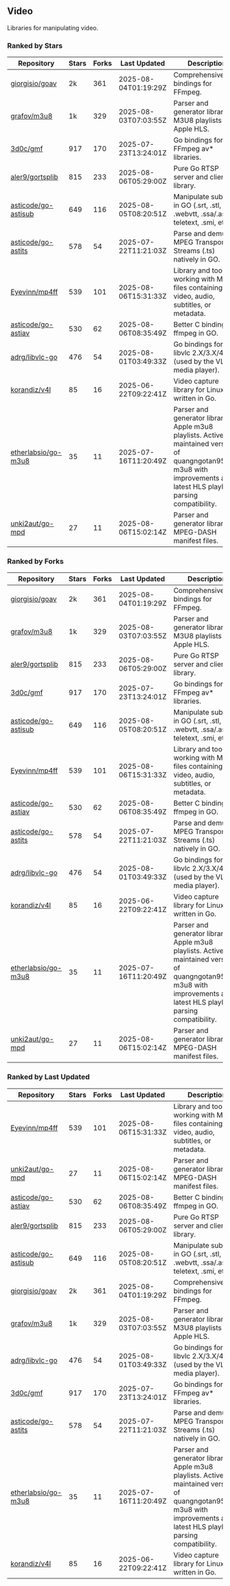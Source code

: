 ## Video

Libraries for manipulating video.

### Ranked by Stars

| Repository | Stars | Forks | Last Updated | Description | 
|------------|-------|-------|--------------|-------------|
| [giorgisio/goav](https://github.com/giorgisio/goav) | 2k | 361 | 2025-08-04T01:19:29Z |  Comprehensive Go bindings for FFmpeg. |
| [grafov/m3u8](https://github.com/grafov/m3u8) | 1k | 329 | 2025-08-03T07:03:55Z |  Parser and generator library of M3U8 playlists for Apple HLS. |
| [3d0c/gmf](https://github.com/3d0c/gmf) | 917 | 170 | 2025-07-23T13:24:01Z |  Go bindings for FFmpeg av\* libraries. |
| [aler9/gortsplib](https://github.com/aler9/gortsplib) | 815 | 233 | 2025-08-06T05:29:00Z |  Pure Go RTSP server and client library. |
| [asticode/go-astisub](https://github.com/asticode/go-astisub) | 649 | 116 | 2025-08-05T08:20:51Z |  Manipulate subtitles in GO (.srt, .stl, .ttml, .webvtt, .ssa/.ass, teletext, .smi, etc.). |
| [asticode/go-astits](https://github.com/asticode/go-astits) | 578 | 54 | 2025-07-22T11:21:03Z |  Parse and demux MPEG Transport Streams (.ts) natively in GO. |
| [Eyevinn/mp4ff](https://github.com/Eyevinn/mp4ff) | 539 | 101 | 2025-08-06T15:31:33Z |  Library and tools for working with MP4 files containing video, audio, subtitles, or metadata. |
| [asticode/go-astiav](https://github.com/asticode/go-astiav) | 530 | 62 | 2025-08-06T08:35:49Z |  Better C bindings for ffmpeg in GO. |
| [adrg/libvlc-go](https://github.com/adrg/libvlc-go) | 476 | 54 | 2025-08-01T03:49:33Z |  Go bindings for libvlc 2.X/3.X/4.X (used by the VLC media player). |
| [korandiz/v4l](https://github.com/korandiz/v4l) | 85 | 16 | 2025-06-22T09:22:41Z |  Video capture library for Linux, written in Go. |
| [etherlabsio/go-m3u8](https://github.com/etherlabsio/go-m3u8) | 35 | 11 | 2025-07-16T11:20:49Z |  Parser and generator library for Apple m3u8 playlists. Actively maintained version of quangngotan95/go-m3u8 with improvements and latest HLS playlist parsing compatibility. |
| [unki2aut/go-mpd](https://github.com/unki2aut/go-mpd) | 27 | 11 | 2025-08-06T15:02:14Z |  Parser and generator library for MPEG-DASH manifest files. |

### Ranked by Forks

| Repository | Stars | Forks | Last Updated | Description | 
|------------|-------|-------|--------------|-------------|
| [giorgisio/goav](https://github.com/giorgisio/goav) | 2k | 361 | 2025-08-04T01:19:29Z |  Comprehensive Go bindings for FFmpeg. |
| [grafov/m3u8](https://github.com/grafov/m3u8) | 1k | 329 | 2025-08-03T07:03:55Z |  Parser and generator library of M3U8 playlists for Apple HLS. |
| [aler9/gortsplib](https://github.com/aler9/gortsplib) | 815 | 233 | 2025-08-06T05:29:00Z |  Pure Go RTSP server and client library. |
| [3d0c/gmf](https://github.com/3d0c/gmf) | 917 | 170 | 2025-07-23T13:24:01Z |  Go bindings for FFmpeg av\* libraries. |
| [asticode/go-astisub](https://github.com/asticode/go-astisub) | 649 | 116 | 2025-08-05T08:20:51Z |  Manipulate subtitles in GO (.srt, .stl, .ttml, .webvtt, .ssa/.ass, teletext, .smi, etc.). |
| [Eyevinn/mp4ff](https://github.com/Eyevinn/mp4ff) | 539 | 101 | 2025-08-06T15:31:33Z |  Library and tools for working with MP4 files containing video, audio, subtitles, or metadata. |
| [asticode/go-astiav](https://github.com/asticode/go-astiav) | 530 | 62 | 2025-08-06T08:35:49Z |  Better C bindings for ffmpeg in GO. |
| [asticode/go-astits](https://github.com/asticode/go-astits) | 578 | 54 | 2025-07-22T11:21:03Z |  Parse and demux MPEG Transport Streams (.ts) natively in GO. |
| [adrg/libvlc-go](https://github.com/adrg/libvlc-go) | 476 | 54 | 2025-08-01T03:49:33Z |  Go bindings for libvlc 2.X/3.X/4.X (used by the VLC media player). |
| [korandiz/v4l](https://github.com/korandiz/v4l) | 85 | 16 | 2025-06-22T09:22:41Z |  Video capture library for Linux, written in Go. |
| [etherlabsio/go-m3u8](https://github.com/etherlabsio/go-m3u8) | 35 | 11 | 2025-07-16T11:20:49Z |  Parser and generator library for Apple m3u8 playlists. Actively maintained version of quangngotan95/go-m3u8 with improvements and latest HLS playlist parsing compatibility. |
| [unki2aut/go-mpd](https://github.com/unki2aut/go-mpd) | 27 | 11 | 2025-08-06T15:02:14Z |  Parser and generator library for MPEG-DASH manifest files. |

### Ranked by Last Updated

| Repository | Stars | Forks | Last Updated | Description | 
|------------|-------|-------|--------------|-------------|
| [Eyevinn/mp4ff](https://github.com/Eyevinn/mp4ff) | 539 | 101 | 2025-08-06T15:31:33Z |  Library and tools for working with MP4 files containing video, audio, subtitles, or metadata. |
| [unki2aut/go-mpd](https://github.com/unki2aut/go-mpd) | 27 | 11 | 2025-08-06T15:02:14Z |  Parser and generator library for MPEG-DASH manifest files. |
| [asticode/go-astiav](https://github.com/asticode/go-astiav) | 530 | 62 | 2025-08-06T08:35:49Z |  Better C bindings for ffmpeg in GO. |
| [aler9/gortsplib](https://github.com/aler9/gortsplib) | 815 | 233 | 2025-08-06T05:29:00Z |  Pure Go RTSP server and client library. |
| [asticode/go-astisub](https://github.com/asticode/go-astisub) | 649 | 116 | 2025-08-05T08:20:51Z |  Manipulate subtitles in GO (.srt, .stl, .ttml, .webvtt, .ssa/.ass, teletext, .smi, etc.). |
| [giorgisio/goav](https://github.com/giorgisio/goav) | 2k | 361 | 2025-08-04T01:19:29Z |  Comprehensive Go bindings for FFmpeg. |
| [grafov/m3u8](https://github.com/grafov/m3u8) | 1k | 329 | 2025-08-03T07:03:55Z |  Parser and generator library of M3U8 playlists for Apple HLS. |
| [adrg/libvlc-go](https://github.com/adrg/libvlc-go) | 476 | 54 | 2025-08-01T03:49:33Z |  Go bindings for libvlc 2.X/3.X/4.X (used by the VLC media player). |
| [3d0c/gmf](https://github.com/3d0c/gmf) | 917 | 170 | 2025-07-23T13:24:01Z |  Go bindings for FFmpeg av\* libraries. |
| [asticode/go-astits](https://github.com/asticode/go-astits) | 578 | 54 | 2025-07-22T11:21:03Z |  Parse and demux MPEG Transport Streams (.ts) natively in GO. |
| [etherlabsio/go-m3u8](https://github.com/etherlabsio/go-m3u8) | 35 | 11 | 2025-07-16T11:20:49Z |  Parser and generator library for Apple m3u8 playlists. Actively maintained version of quangngotan95/go-m3u8 with improvements and latest HLS playlist parsing compatibility. |
| [korandiz/v4l](https://github.com/korandiz/v4l) | 85 | 16 | 2025-06-22T09:22:41Z |  Video capture library for Linux, written in Go. |

